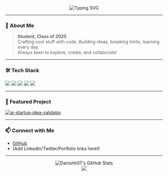 <!-- Profile README for Danishh07 -->

<div align="center">
  <img src="https://readme-typing-svg.demolab.com?font=Fira+Code&size=28&pause=1000&color=00BFFF&center=true&vCenter=true&width=500&lines=Hey!+I'm+Danishh07;Student+%7C+Web+Dev+Enthusiast;Code.+Create.+Innovate." alt="Typing SVG" />
</div>

---

### 🚀 About Me

> **Student, Class of 2025**  
> Crafting cool stuff with code. Building ideas, breaking limits, learning every day.  
> Always keen to explore, create, and collaborate!

---

### 🛠️ Tech Stack

<div>
  <img src="https://img.shields.io/badge/Javascript-F7DF1E?style=for-the-badge&logo=javascript&logoColor=black"/>
  <img src="https://img.shields.io/badge/React-61DAFB?style=for-the-badge&logo=react&logoColor=black"/>
  <img src="https://img.shields.io/badge/Node.js-339933?style=for-the-badge&logo=nodedotjs&logoColor=white"/>
  <img src="https://img.shields.io/badge/Python-3776AB?style=for-the-badge&logo=python&logoColor=white"/>
  <img src="https://img.shields.io/badge/C++-00599C?style=for-the-badge&logo=c%2B%2B&logoColor=white"/>
</div>

---

### 🌟 Featured Project

[![ai-startup-idea-validator](https://github-readme-stats.vercel.app/api/pin/?username=Danishh07&repo=ai-startup-idea-validator&theme=tokyonight)](https://github.com/Danishh07/ai-startup-idea-validator)

---

### 📫 Connect with Me

- [GitHub](https://github.com/Danishh07)
- (Add LinkedIn/Twitter/Portfolio links here!)

---

<div align="center">
  <img src="https://github-readme-stats.vercel.app/api?username=Danishh07&show_icons=true&theme=tokyonight" alt="Danishh07's GitHub Stats" />
</div>

<!-- Cool footer animation -->
<div align="center">
  <img src="https://capsule-render.vercel.app/api?type=waving&color=gradient&height=100&section=footer"/>
</div>
